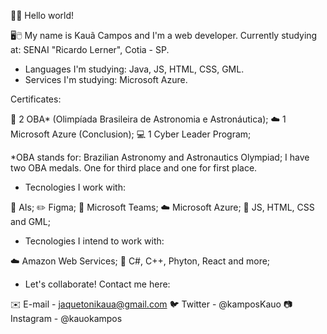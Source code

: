 👋🤖 Hello world!

🖥️🖱️ My name is Kauã Campos and I'm a web developer.
Currently studying at: SENAI "Ricardo Lerner", Cotia - SP.


- Languages I'm studying: Java, JS, HTML, CSS, GML.
- Services I'm studying: Microsoft Azure.

Certificates:

🥇 2 OBA* (Olimpíada Brasileira de Astronomia e Astronáutica);
☁️ 1 Microsoft Azure (Conclusion);
💻 1 Cyber Leader Program;


*OBA stands for: Brazilian Astronomy and Astronautics Olympiad;
I have two OBA medals. One for third place and one for first place.

- Tecnologies I work with:

🤖 AIs;
✏️ Figma;
👥 Microsoft Teams;
☁️ Microsoft Azure;
📖 JS, HTML, CSS and GML;

- Tecnologies I intend to work with:

☁️ Amazon Web Services;
📘 C#, C++, Phyton, React and more;

- Let's collaborate! Contact me here:

✉️ E-mail - jaquetonikaua@gmail.com
🐦 Twitter - @kamposKauo
📷 Instagram - @kauokampos
